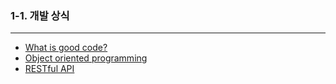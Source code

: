 ### 1-1. 개발 상식

<hr>

- <a href="./What_is_good_code">What is good code?</a>
- <a href="./Object_oriented_programming">Object oriented programming</a>
- <a href="./What_is_RESTful_API">RESTful API</a>

